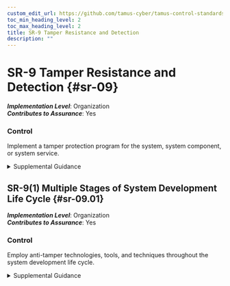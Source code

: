 ```yaml
---
custom_edit_url: https://github.com/tamus-cyber/tamus-control-standards/tree/main/content/tamus.edu/TAMUS_profile.xml
toc_min_heading_level: 2
toc_max_heading_level: 2
title: SR-9 Tamper Resistance and Detection
description: ""
---
```


# SR-9 Tamper Resistance and Detection {#sr-09}

_**Implementation Level**_: Organization\
_**Contributes to Assurance**_: Yes

### Control

Implement a tamper protection program for the system, system component, or system service.


<details><summary>Supplemental Guidance</summary>Anti-tamper technologies, tools, and techniques provide a level of protection for systems, system components, and services against many threats, including reverse engineering, modification, and substitution. Strong identification combined with tamper resistance and/or tamper detection is essential to protecting systems and components during distribution and when in use.</details>


## SR-9(1) Multiple Stages of System Development Life Cycle {#sr-09.01}

_**Implementation Level**_: Organization\
_**Contributes to Assurance**_: Yes

### Control

Employ anti-tamper technologies, tools, and techniques throughout the system development life cycle.


<details><summary>Supplemental Guidance</summary>The system development life cycle includes research and development, design, manufacturing, acquisition, delivery, integration, operations and maintenance, and disposal. Organizations use a combination of hardware and software techniques for tamper resistance and detection. Organizations use obfuscation and self-checking to make reverse engineering and modifications more difficult, time-consuming, and expensive for adversaries. The customization of systems and system components can make substitutions easier to detect and therefore limit damage.</details>
